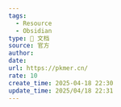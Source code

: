 ```yaml
---
tags:
  - Resource
  - Obsidian
type: 📃 文档
source: 官方
author: 
date: 
url: https://pkmer.cn/
rate: 10
create_time: 2025-04-18 22:30
update_time: 2025/04/18 22:31
---
```

